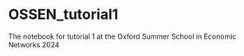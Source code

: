 # OSSEN_tutorial1
The notebook for tutorial 1 at the Oxford Summer School in Economic Networks 2024
